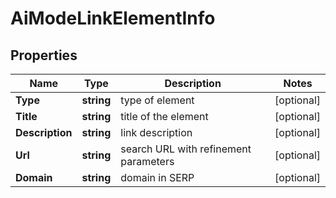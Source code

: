 # AiModeLinkElementInfo


## Properties

| Name | Type | Description | Notes |
|------------ | ------------- | ------------- | -------------|
**Type** | **string** | type of element |[optional]|
**Title** | **string** | title of the element |[optional]|
**Description** | **string** | link description |[optional]|
**Url** | **string** | search URL with refinement parameters |[optional]|
**Domain** | **string** | domain in SERP |[optional]|